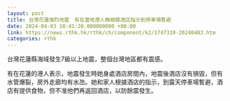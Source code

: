 ```yaml
---
layout: post
title: 台灣花蓮強烈地震　有在當地港人稱根據酒店指示到停車場暫避
date: 2024-04-03 10:41:20.000000000 +08:00
link: https://news.rthk.hk/rthk/ch/component/k2/1747319-20240403.htm
categories: rthk
---
```


台灣花蓮縣海域發生7級以上地震，整個台灣地區都有震感。

有在花蓮的港人表示，地震發生時她身處酒店房間內，地震後酒店沒有損毀，但有水管爆裂，房外走廊均有水氹。她和家人根據酒店的指示，到露天停車場暫避，酒店有提供食物，但不准他們再返回酒店，以防餘震發生。
